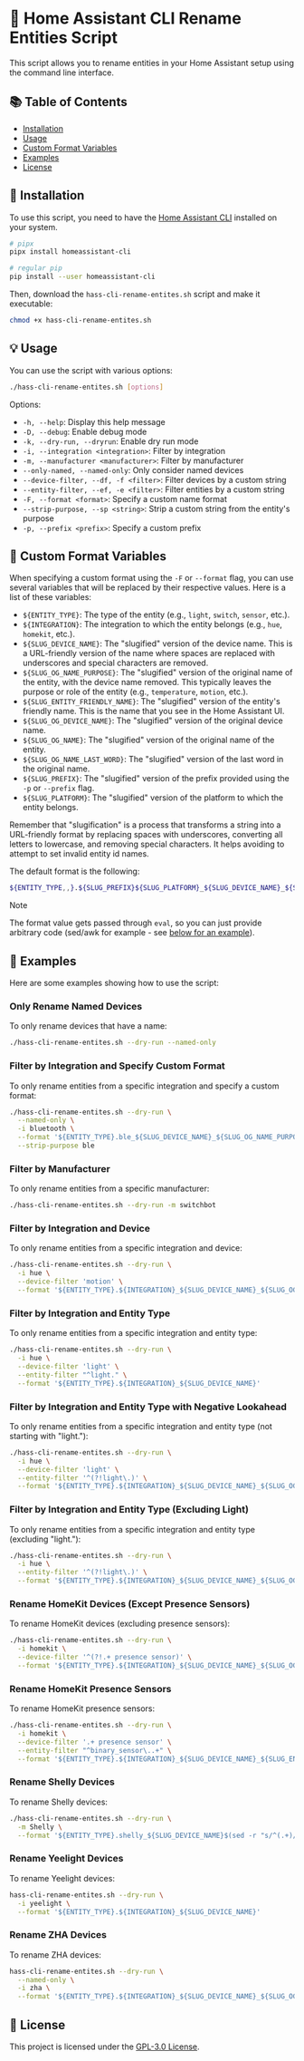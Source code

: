 # 🚀 Home Assistant CLI Rename Entities Script 

This script allows you to rename entities in your Home Assistant setup using 
the command line interface.

## 📚 Table of Contents

- [Installation](#-installation)
- [Usage](#-usage)
- [Custom Format Variables](#-custom-format-variables)
- [Examples](#-examples)
- [License](#-license)


## 🎉 Installation

To use this script, you need to have the [Home Assistant CLI](https://github.com/home-assistant-ecosystem/home-assistant-cli) installed on your system.

```bash
# pipx
pipx install homeassistant-cli

# regular pip
pip install --user homeassistant-cli
```

Then, download the `hass-cli-rename-entites.sh` script and make it executable:

```bash
chmod +x hass-cli-rename-entites.sh
```

## 💡 Usage

You can use the script with various options:

```bash
./hass-cli-rename-entites.sh [options]
```

Options:

- `-h, --help`: Display this help message
- `-D, --debug`: Enable debug mode
- `-k, --dry-run, --dryrun`: Enable dry run mode
- `-i, --integration <integration>`: Filter by integration
- `-m, --manufacturer <manufacturer>`: Filter by manufacturer
- `--only-named, --named-only`: Only consider named devices
- `--device-filter, --df, -f <filter>`: Filter devices by a custom string
- `--entity-filter, --ef, -e <filter>`: Filter entities by a custom string
- `-F, --format <format>`: Specify a custom name format
- `--strip-purpose, --sp <string>`: Strip a custom string from the entity's purpose
- `-p, --prefix <prefix>`: Specify a custom prefix

## 📝 Custom Format Variables

When specifying a custom format using the `-F` or `--format` flag, you can use 
several variables that will be replaced by their respective values. 
Here is a list of these variables:

- `${ENTITY_TYPE}`: The type of the entity (e.g., `light`, `switch`, `sensor`, etc.).
- `${INTEGRATION}`: The integration to which the entity belongs (e.g., `hue`, `homekit`, etc.).
- `${SLUG_DEVICE_NAME}`: The "slugified" version of the device name. This is a URL-friendly version of the name where spaces are replaced with underscores and special characters are removed.
- `${SLUG_OG_NAME_PURPOSE}`: The "slugified" version of the original name of the entity, with the device name removed. This typically leaves the purpose or role of the entity (e.g., `temperature`, `motion`, etc.).
- `${SLUG_ENTITY_FRIENDLY_NAME}`: The "slugified" version of the entity's friendly name. This is the name that you see in the Home Assistant UI.
- `${SLUG_OG_DEVICE_NAME}`: The "slugified" version of the original device name.
- `${SLUG_OG_NAME}`: The "slugified" version of the original name of the entity.
- `${SLUG_OG_NAME_LAST_WORD}`: The "slugified" version of the last word in the original name.
- `${SLUG_PREFIX}`: The "slugified" version of the prefix provided using the `-p` or `--prefix` flag.
- `${SLUG_PLATFORM}`: The "slugified" version of the platform to which the entity belongs.

Remember that "slugification" is a process that transforms a string into a 
URL-friendly format by replacing spaces with underscores, 
converting all letters to lowercase, and removing special characters. 
It helps avoiding to attempt to set invalid entity id names.

The default format is the following:

```bash
${ENTITY_TYPE,,}.${SLUG_PREFIX}${SLUG_PLATFORM}_${SLUG_DEVICE_NAME}_${SLUG_OG_NAME_PURPOSE}
```

> [!NOTE]  
> The format value gets passed through `eval`, so you can just provide arbitrary 
> code (sed/awk for example - see [below for an example](#rename-shelly-devices)).

## 🎈 Examples

Here are some examples showing how to use the script:

### Only Rename Named Devices

To only rename devices that have a name:

```bash
./hass-cli-rename-entites.sh --dry-run --named-only
```

### Filter by Integration and Specify Custom Format

To only rename entities from a specific integration and specify a custom format:

```bash
./hass-cli-rename-entites.sh --dry-run \
  --named-only \
  -i bluetooth \
  --format '${ENTITY_TYPE}.ble_${SLUG_DEVICE_NAME}_${SLUG_OG_NAME_PURPOSE}' \
  --strip-purpose ble
```

### Filter by Manufacturer

To only rename entities from a specific manufacturer:

```bash
./hass-cli-rename-entites.sh --dry-run -m switchbot
```

### Filter by Integration and Device

To only rename entities from a specific integration and device:

```bash
./hass-cli-rename-entites.sh --dry-run \
  -i hue \
  --device-filter 'motion' \
  --format '${ENTITY_TYPE}.${INTEGRATION}_${SLUG_DEVICE_NAME}_${SLUG_OG_NAME_PURPOSE}'
```

### Filter by Integration and Entity Type

To only rename entities from a specific integration and entity type:

```bash
./hass-cli-rename-entites.sh --dry-run \
  -i hue \
  --device-filter 'light' \
  --entity-filter "^light." \
  --format '${ENTITY_TYPE}.${INTEGRATION}_${SLUG_DEVICE_NAME}'
```

### Filter by Integration and Entity Type with Negative Lookahead

To only rename entities from a specific integration and entity type (not starting with "light."):

```bash
./hass-cli-rename-entites.sh --dry-run \
  -i hue \
  --device-filter 'light' \
  --entity-filter '^(?!light\.)' \
  --format '${ENTITY_TYPE}.${INTEGRATION}_${SLUG_DEVICE_NAME}_${SLUG_OG_NAME_PURPOSE}'
```

### Filter by Integration and Entity Type (Excluding Light)

To only rename entities from a specific integration and entity type (excluding "light."):

```bash
./hass-cli-rename-entites.sh --dry-run \
  -i hue \
  --entity-filter '^(?!light\.)' \
  --format '${ENTITY_TYPE}.${INTEGRATION}_${SLUG_DEVICE_NAME}_${SLUG_OG_NAME_PURPOSE}'
```

### Rename HomeKit Devices (Except Presence Sensors)

To rename HomeKit devices (excluding presence sensors):

```bash
./hass-cli-rename-entites.sh --dry-run \
  -i homekit \
  --device-filter '^(?!.+ presence sensor)' \
  --format '${ENTITY_TYPE}.${INTEGRATION}_${SLUG_DEVICE_NAME}_${SLUG_OG_NAME_PURPOSE}'
```

### Rename HomeKit Presence Sensors

To rename HomeKit presence sensors:

```bash
./hass-cli-rename-entites.sh --dry-run \
  -i homekit \
  --device-filter '.+ presence sensor' \
  --entity-filter "^binary_sensor\..+" \
  --format '${ENTITY_TYPE}.${INTEGRATION}_${SLUG_DEVICE_NAME}_${SLUG_ENTITY_FRIENDLY_NAME//presence_/}'
```

### Rename Shelly Devices

To rename Shelly devices:

```bash
./hass-cli-rename-entites.sh --dry-run \
  -m Shelly \
  --format '${ENTITY_TYPE}.shelly_${SLUG_DEVICE_NAME}$(sed -r "s/^(.+)/_\1/" <<< "${SLUG_OG_NAME_PURPOSE}")'
```

### Rename Yeelight Devices

To rename Yeelight devices:

```bash
hass-cli-rename-entites.sh --dry-run \
  -i yeelight \
  --format '${ENTITY_TYPE}.${INTEGRATION}_${SLUG_DEVICE_NAME}'
```

### Rename ZHA Devices

To rename ZHA devices:

```bash
hass-cli-rename-entites.sh --dry-run \
  --named-only \
  -i zha \
  --format '${ENTITY_TYPE}.${INTEGRATION}_${SLUG_DEVICE_NAME}_${SLUG_OG_NAME_PURPOSE}'
```

## 📜 License

This project is licensed under the [GPL-3.0 License](./LICENSE).
